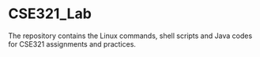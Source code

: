 # CSE321_Lab

The repository contains the Linux commands, shell scripts and Java codes for CSE321 assignments and practices. 

